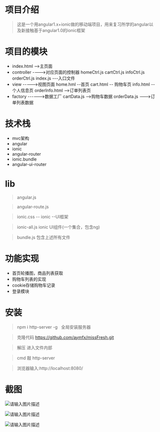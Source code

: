 # 项目介绍
>这是一个用angular1.x+ionic做的移动端项目，用来复习所学的angular以及新接触基于angular1.0的ionic框架

# 项目的模块
 - index.html -->主页面
 - controller ---->对应页面的控制器
 	homeCtrl.js
	cartCtrl.js
	infoCtrl.js
	orderCtrl.js
	index.js ---入口文件
 - view ----->视图页面
 	home.hml --首页
	cart.html -- 购物车页
	info.html -- 个人信息页
	orderInfo.html -->订单列表页
 - factory ------>数据工厂
	cartData.js -->购物车数据
	orderData.js --->订单列表数据

# 技术栈
 - mvc架构
 - angular
 - ionic
 - angular-router
 - ionic.bundle
 - angular-ui-router
 
# lib

>angular.js

>angular-route.js

>ionic.css -- ionic --UI框架

>ionic-all.js ionic UI组件(一个集合，包含ng)

>bundle.js 包含上述所有文件
 
 
# 功能实现
 - 首页轮播图，商品列表获取
 - 购物车列表的实现
 - cookie存储购物车记录
 - 登录模块
 
# 安装
> npm i http-server -g   全局安装服务器

> 克隆代码 https://github.com/aymfx/missFresh.git

>解压 进入文件内部

>cmd 敲 http-server

>浏览器输入:http://localhost:8080/
 
 # 截图 
![请输入图片描述][1]


![请输入图片描述][2]


![请输入图片描述][3]


  [1]: http://www.aymfx.cn/liuyang/show/missfresh/a.jpg
  [2]: http://www.aymfx.cn/liuyang/show/missfresh/b.jpg
  [3]: http://www.aymfx.cn/liuyang/show/missfresh/c.jpg
  
 
     

	

